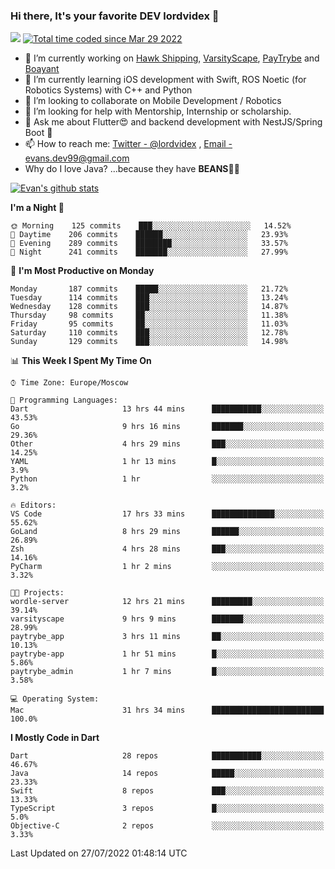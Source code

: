 ### Hi there, It's your favorite DEV lordvidex 👋
<img src="https://komarev.com/ghpvc/?username=lordvidex&label=Views&color=blue&style=plastic" /> <a href="https://wakatime.com/@0e56db35-d16b-410a-acc0-4085055304bf"><img src="https://wakatime.com/badge/user/0e56db35-d16b-410a-acc0-4085055304bf.svg" alt="Total time coded since Mar 29 2022" /></a>
<!--
**lordvidex/lordvidex** is a ✨ _special_ ✨ repository because its `README.md` (this file) appears on your GitHub profile.
Here are some ideas to get you started:
-->

- 🔭 I’m currently working on [Hawk Shipping](https://hawkshipping.com), [VarsityScape](https://varsityscape.com), [PayTrybe](https://www.paytrybe.com) and [Boayant](https://www.github.com/boayant-dev)
- 🌱 I’m currently learning iOS development with Swift, ROS Noetic (for Robotics Systems) with C++ and Python
- 👯 I’m looking to collaborate on Mobile Development / Robotics
- 🤔 I’m looking for help with Mentorship, Internship or scholarship.
- 💬 Ask me about Flutter😍 and backend development with NestJS/Spring Boot 🔮
- 📫 How to reach me: [Twitter - @lordvidex](https://twitter.com/lordvidex) , [Email - evans.dev99@gmail.com](mailto:evans.dev99@gmail.com?body=Hello%20Evans,)
- Why do I love Java? ...because they have **BEANS**🤤😋

<div>
<!-- <a href="https://github.com/lordvidex">
  <img src="https://github-readme-stats.vercel.app/api/top-langs/?username=lordvidex&theme=light" />
</a>    -->
<!-- [![Top Langs](https://github-readme-stats.vercel.app/api/top-langs/?username=lordvidex)](https://github.com/lordvidex/)  -->

<a href="https://github.com/lordvidex">
 <img src="https://github-readme-stats.vercel.app/api?username=lordvidex&show_icons=true&theme=light&line_height=27" alt="Evan's github stats"/>
</a>
</div>


<!--
  <a href="https://github.com/iampawan/FlutterExampleApps">
    <img align="center" src="https://github-readme-stats.vercel.app/api/pin/?username=iampawan&repo=FlutterExampleApps&theme=light" />

  </a>
  <a href="https://github.com/iampawan/VelocityX">
   <img align="center" src="https://github-readme-stats.vercel.app/api/pin/?username=iampawan&repo=VelocityX&theme=light" />
  </a>
-->
<!--START_SECTION:waka-->
**I'm a Night 🦉** 

```text
🌞 Morning    125 commits    ███░░░░░░░░░░░░░░░░░░░░░░   14.52% 
🌆 Daytime    206 commits    ██████░░░░░░░░░░░░░░░░░░░   23.93% 
🌃 Evening    289 commits    ████████░░░░░░░░░░░░░░░░░   33.57% 
🌙 Night      241 commits    ███████░░░░░░░░░░░░░░░░░░   27.99%

```
📅 **I'm Most Productive on Monday** 

```text
Monday       187 commits    █████░░░░░░░░░░░░░░░░░░░░   21.72% 
Tuesday      114 commits    ███░░░░░░░░░░░░░░░░░░░░░░   13.24% 
Wednesday    128 commits    ███░░░░░░░░░░░░░░░░░░░░░░   14.87% 
Thursday     98 commits     ██░░░░░░░░░░░░░░░░░░░░░░░   11.38% 
Friday       95 commits     ██░░░░░░░░░░░░░░░░░░░░░░░   11.03% 
Saturday     110 commits    ███░░░░░░░░░░░░░░░░░░░░░░   12.78% 
Sunday       129 commits    ███░░░░░░░░░░░░░░░░░░░░░░   14.98%

```


📊 **This Week I Spent My Time On** 

```text
⌚︎ Time Zone: Europe/Moscow

💬 Programming Languages: 
Dart                     13 hrs 44 mins      ███████████░░░░░░░░░░░░░░   43.53% 
Go                       9 hrs 16 mins       ███████░░░░░░░░░░░░░░░░░░   29.36% 
Other                    4 hrs 29 mins       ███░░░░░░░░░░░░░░░░░░░░░░   14.25% 
YAML                     1 hr 13 mins        █░░░░░░░░░░░░░░░░░░░░░░░░   3.9% 
Python                   1 hr                ░░░░░░░░░░░░░░░░░░░░░░░░░   3.2%

🔥 Editors: 
VS Code                  17 hrs 33 mins      ██████████████░░░░░░░░░░░   55.62% 
GoLand                   8 hrs 29 mins       ██████░░░░░░░░░░░░░░░░░░░   26.89% 
Zsh                      4 hrs 28 mins       ███░░░░░░░░░░░░░░░░░░░░░░   14.16% 
PyCharm                  1 hr 2 mins         ░░░░░░░░░░░░░░░░░░░░░░░░░   3.32%

🐱‍💻 Projects: 
wordle-server            12 hrs 21 mins      █████████░░░░░░░░░░░░░░░░   39.14% 
varsityscape             9 hrs 9 mins        ███████░░░░░░░░░░░░░░░░░░   28.99% 
paytrybe_app             3 hrs 11 mins       ██░░░░░░░░░░░░░░░░░░░░░░░   10.13% 
paytrybe-app             1 hr 51 mins        █░░░░░░░░░░░░░░░░░░░░░░░░   5.86% 
paytrybe_admin           1 hr 7 mins         █░░░░░░░░░░░░░░░░░░░░░░░░   3.58%

💻 Operating System: 
Mac                      31 hrs 34 mins      █████████████████████████   100.0%

```

**I Mostly Code in Dart** 

```text
Dart                     28 repos            ███████████░░░░░░░░░░░░░░   46.67% 
Java                     14 repos            █████░░░░░░░░░░░░░░░░░░░░   23.33% 
Swift                    8 repos             ███░░░░░░░░░░░░░░░░░░░░░░   13.33% 
TypeScript               3 repos             █░░░░░░░░░░░░░░░░░░░░░░░░   5.0% 
Objective-C              2 repos             ░░░░░░░░░░░░░░░░░░░░░░░░░   3.33%

```



 Last Updated on 27/07/2022 01:48:14 UTC
<!--END_SECTION:waka-->
